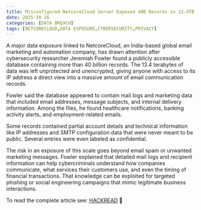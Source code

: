 ```yaml
---
title: Misconfigured NetcoreCloud Server Exposed 40B Records in 13.4TB of Data
date: 2025-10-16
categories: [DATA BREACH]
tags: [NETCORECLOUD,DATA EXPOSURE,CYBERSECURITY,PRIVACY]
---
```


A major data exposure linked to NetcoreCloud, an India-based global email marketing and automation company, has drawn attention after cybersecurity researcher Jeremiah Fowler found a publicly accessible database containing more than 40 billion records. The 13.4 terabytes of data was left unprotected and unencrypted, giving anyone with access to its IP address a direct view into a massive amount of email communication records.

Fowler said the database appeared to contain mail logs and marketing data that included email addresses, message subjects, and internal delivery information. Among the files, he found healthcare notifications, banking activity alerts, and employment-related emails.

Some records contained partial account details and technical information like IP addresses and SMTP configuration data that were never meant to be public. Several entries were even labeled as confidential.

The risk in an exposure of this scale goes beyond email spam or unwanted marketing messages. Fowler explained that detailed mail logs and recipient information can help cybercriminals understand how companies communicate, what services their customers use, and even the timing of financial transactions. That knowledge can be exploited for targeted phishing or social engineering campaigns that mimic legitimate business interactions.

To read the complete article see: [HACKREAD](https://hackread.com/misconfigured-netcorecloud-server-40-billion-records/) :link: